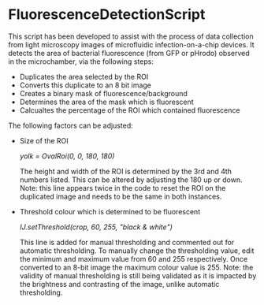 # FluorescenceDetectionScript

This script has been developed to assist with the process of data collection from light microscopy images of microfluidic infection-on-a-chip devices. 
It detects the area of bacterial fluorescence (from GFP or pHrodo) observed in the microchamber, via the following steps:
- Duplicates the area selected by the ROI
- Converts this duplicate to an 8 bit image
- Creates a binary mask of fluorescence/background
- Determines the area of the mask which is fluorescent 
- Calcualtes the percentage of the ROI which contained fluorescence

The following factors can be adjusted:
- Size of the ROI
  
  *yolk = OvalRoi(0, 0, 180, 180)*
  
  The height and width of the ROI is determined by the 3rd and 4th numbers listed. This can be altered by adjusting the 180 up or down. 
  Note: this line appears twice in the code to reset the ROI on the duplicated image and needs to be the same in both instances.
- Threshold colour which is determined to be fluorescent
  
  *IJ.setThreshold(crop, 60, 255, "black & white")*
  
  This line is added for manual thresholding and commented out for automatic thresholding. To manually change the thresholding value, edit the minimum and maximum value from 60 and 255 respectively.
  Once converted to an 8-bit image the maximum colour value is 255. Note: the validity of manual thresholding is still being validated as it is impacted by the brightness and contrasting of the image, unlike automatic thresholding. 
